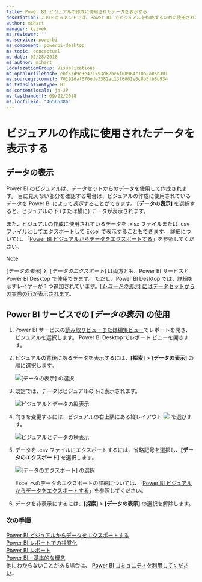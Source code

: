 ```yaml
---
title: Power BI ビジュアルの作成に使用されたデータを表示する
description: このドキュメントでは、Power BI でビジュアルを作成するために使用されたデータを表示する方法、およびそのデータを .csv ファイルにエクスポートする方法について説明します。
author: mihart
manager: kvivek
ms.reviewer: ''
ms.service: powerbi
ms.component: powerbi-desktop
ms.topic: conceptual
ms.date: 02/28/2018
ms.author: mihart
LocalizationGroup: Visualizations
ms.openlocfilehash: ebf57d9e3e471793d62be6f08964c10a2a05b301
ms.sourcegitcommit: 70192daf070ede3382ac13f6001e0c8b5fb8d934
ms.translationtype: HT
ms.contentlocale: ja-JP
ms.lasthandoff: 09/22/2018
ms.locfileid: "46565386"
---
```

# <a name="show-the-data-that-was-used-to-create-the-visualization"></a>ビジュアルの作成に使用されたデータを表示する
## <a name="show-data"></a>データの表示
Power BI のビジュアルは、データセットからのデータを使用して作成されます。 目に見えない部分を確認する場合は、ビジュアルの作成に使用されているデータを Power BI によって*表示*することができます。 **[データの表示]** を選択すると、ビジュアルの下 (または横に) データが表示されます。

また、ビジュアルの作成に使用されているデータを .xlsx ファイルまたは .csv ファイルとしてエクスポートして Excel で表示することもできます。 詳細については、「[Power BI ビジュアルからデータをエクスポートする](end-user-export-data.md)」を参照してください。

> [!NOTE]
> [*データの表示*] と [*データのエクスポート*] は両方とも、Power BI サービスと Power BI Desktop で使用できます。 ただし、Power BI Desktop では、詳細を示すレイヤーが 1 つ追加されています。[[*レコードの表示*] にはデータセットからの実際の行が表示されます](../desktop-see-data-see-records.md)。
> 
> 

## <a name="using-show-data-in-power-bi-service"></a>Power BI サービスでの [*データの表示*] の使用
1. Power BI サービスの[読み取りビューまたは編集ビュー](end-user-reading-view.md)でレポートを開き、ビジュアルを選択します。  Power BI Desktop でレポート ビューを開きます。
2. ビジュアルの背後にあるデータを表示するには、**[探索]** > **[データの表示]** の順に選択します。
   
   ![[データの表示] の選択](./media/end-user-show-data/power-bi-show-data.png)
3. 既定では、データはビジュアルの下に表示されます。
   
   ![ビジュアルとデータの縦表示](./media/end-user-show-data/power-bi-explore-show-data.png)
4. 向きを変更するには、ビジュアルの右上隅にある縦レイアウト ![](media/end-user-show-data/power-bi-vertical-icon-new.png) を選びます。
   
   ![ビジュアルとデータの横表示](./media/end-user-show-data/power-bi-explore-show-data2.png)
5. データを .csv ファイルにエクスポートするには、省略記号を選択し、**[データのエクスポート]** を選択します。
   
    ![[データのエクスポート] の選択](./media/end-user-show-data/power-bi-export-data-new.png)
   
    Excel へのデータのエクスポートの詳細については、「[Power BI ビジュアルからデータをエクスポートする](end-user-export-data.md)」を参照してください。
6. データを非表示にするには、**[探索]** > **[データの表示]** の選択を解除します。

### <a name="next-steps"></a>次の手順
[Power BI ビジュアルからデータをエクスポートする](end-user-export-data.md)    
[Power BI レポートでの視覚化](../visuals/power-bi-report-visualizations.md)    
[Power BI レポート](end-user-reports.md)    
[Power BI - 基本的な概念](end-user-basic-concepts.md)    
他にわからないことがある場合は、 [Power BI コミュニティを利用してください](http://community.powerbi.com/)。

